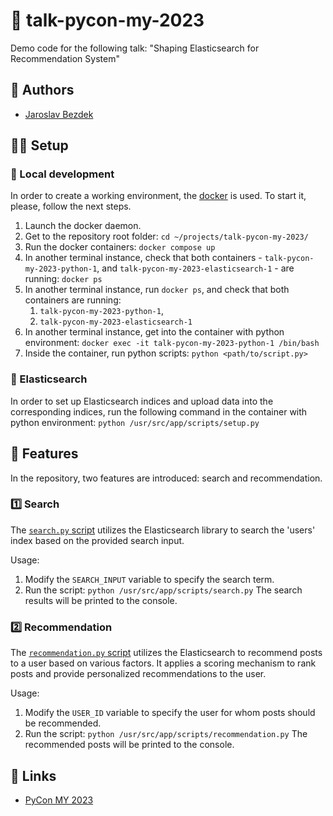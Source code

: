 # :rocket: talk-pycon-my-2023

Demo code for the following talk: "Shaping Elasticsearch for Recommendation System"

## :pencil: Authors

- [Jaroslav Bezdek](https://www.github.com/jardabezdek)

## :construction_worker_man: Setup

### :wrench: Local development

In order to create a working environment, the [docker](https://www.docker.com/)
is used. To start it, please, follow the next steps.

1. Launch the docker daemon.
1. Get to the repository root folder: `cd ~/projects/talk-pycon-my-2023/`
1. Run the docker containers: `docker compose up`
1. In another terminal instance, check that both containers - `talk-pycon-my-2023-python-1`,
and `talk-pycon-my-2023-elasticsearch-1` - are running: `docker ps`
1. In another terminal instance, run `docker ps`, and check that both containers are running:
    1. `talk-pycon-my-2023-python-1`,
    1. `talk-pycon-my-2023-elasticsearch-1`
1. In another terminal instance, get into the container with python environment:
`docker exec -it talk-pycon-my-2023-python-1 /bin/bash`
1. Inside the container, run python scripts: `python <path/to/script.py>`

### :floppy_disk: Elasticsearch

In order to set up Elasticsearch indices and upload data into the corresponding indices,
run the following command in the container with python environment:
`python /usr/src/app/scripts/setup.py`

## :tada: Features

In the repository, two features are introduced: search and recommendation.

### :one: Search

The [`search.py` script](./scripts/search.py) utilizes the Elasticsearch library to search
the 'users' index based on the provided search input.

Usage:

1. Modify the `SEARCH_INPUT` variable to specify the search term.
2. Run the script: `python /usr/src/app/scripts/search.py` The search results will be printed
to the console.

### :two: Recommendation

The [`recommendation.py` script](./scripts/recommendation.py) utilizes the Elasticsearch
to recommend posts to a user based on various factors. It applies a scoring mechanism to rank posts
and provide personalized recommendations to the user.

Usage:

1. Modify the `USER_ID` variable to specify the user for whom posts should be recommended.
3. Run the script: `python /usr/src/app/scripts/recommendation.py` The recommended posts will
be printed to the console.

## :link: Links

- [PyCon MY 2023](https://2023.pycon.my/home)
